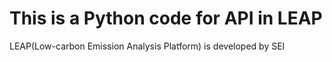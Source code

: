 # This is a Python code for API in LEAP

LEAP(Low-carbon Emission Analysis Platform) is developed by SEI
